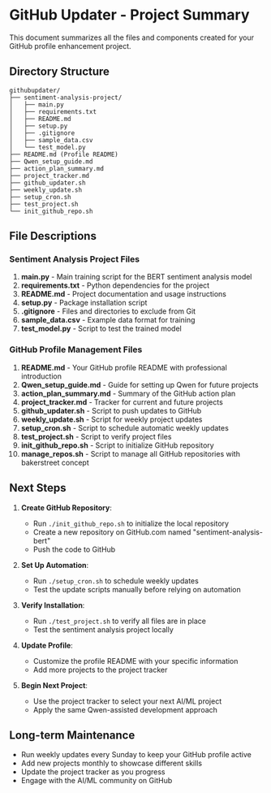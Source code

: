 # GitHub Updater - Project Summary

This document summarizes all the files and components created for your GitHub profile enhancement project.

## Directory Structure

```
githubupdater/
├── sentiment-analysis-project/
│   ├── main.py
│   ├── requirements.txt
│   ├── README.md
│   ├── setup.py
│   ├── .gitignore
│   ├── sample_data.csv
│   └── test_model.py
├── README.md (Profile README)
├── Qwen_setup_guide.md
├── action_plan_summary.md
├── project_tracker.md
├── github_updater.sh
├── weekly_update.sh
├── setup_cron.sh
├── test_project.sh
└── init_github_repo.sh
```

## File Descriptions

### Sentiment Analysis Project Files
1. **main.py** - Main training script for the BERT sentiment analysis model
2. **requirements.txt** - Python dependencies for the project
3. **README.md** - Project documentation and usage instructions
4. **setup.py** - Package installation script
5. **.gitignore** - Files and directories to exclude from Git
6. **sample_data.csv** - Example data format for training
7. **test_model.py** - Script to test the trained model

### GitHub Profile Management Files
1. **README.md** - Your GitHub profile README with professional introduction
2. **Qwen_setup_guide.md** - Guide for setting up Qwen for future projects
3. **action_plan_summary.md** - Summary of the GitHub action plan
4. **project_tracker.md** - Tracker for current and future projects
5. **github_updater.sh** - Script to push updates to GitHub
6. **weekly_update.sh** - Script for weekly project updates
7. **setup_cron.sh** - Script to schedule automatic weekly updates
8. **test_project.sh** - Script to verify project files
9. **init_github_repo.sh** - Script to initialize GitHub repository
10. **manage_repos.sh** - Script to manage all GitHub repositories with bakerstreet concept

## Next Steps

1. **Create GitHub Repository**:
   - Run `./init_github_repo.sh` to initialize the local repository
   - Create a new repository on GitHub.com named "sentiment-analysis-bert"
   - Push the code to GitHub

2. **Set Up Automation**:
   - Run `./setup_cron.sh` to schedule weekly updates
   - Test the update scripts manually before relying on automation

3. **Verify Installation**:
   - Run `./test_project.sh` to verify all files are in place
   - Test the sentiment analysis project locally

4. **Update Profile**:
   - Customize the profile README with your specific information
   - Add more projects to the project tracker

5. **Begin Next Project**:
   - Use the project tracker to select your next AI/ML project
   - Apply the same Qwen-assisted development approach

## Long-term Maintenance

- Run weekly updates every Sunday to keep your GitHub profile active
- Add new projects monthly to showcase different skills
- Update the project tracker as you progress
- Engage with the AI/ML community on GitHub